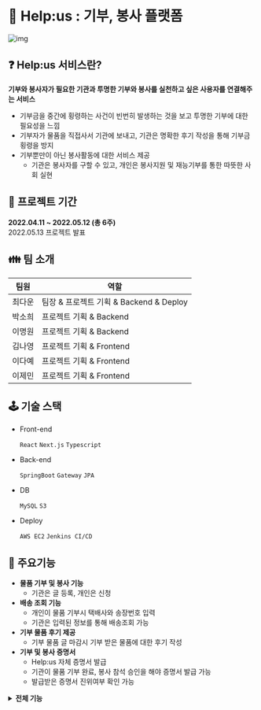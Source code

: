 # :gift_heart: Help:us : 기부, 봉사 플랫폼
![img](https://github.com/sssohee/Help-us/blob/develop/frontend/public/images/logo3.png)

## ❓ Help:us 서비스란?
**기부와 봉사자가 필요한 기관과 투명한 기부와 봉사를 실천하고 싶은 사용자를 연결해주는 서비스**
- 기부금을 중간에 횡령하는 사건이 빈번히 발생하는 것을 보고 투명한 기부에 대한 필요성을 느낌 
- 기부자가 물품을 직접사서 기관에 보내고, 기관은 명확한 후기 작성을 통해 기부금 횡령을 방지
- 기부뿐만이 아닌 봉사활동에 대한 서비스 제공
    - 기관은 봉사자를 구할 수 있고, 개인은 봉사지원 및 재능기부를 통한 따뜻한 사회 실현

## 📅 프로젝트 기간
**2022.04.11 ~ 2022.05.12 (총 6주)** <br/>
2022.05.13 프로젝트 발표

## 👪 팀 소개
| 팀원 | 역할 |
| ---- | ---- |
| 최다운 | 팀장 & 프로젝트 기획 & Backend & Deploy |
| 박소희 | 프로젝트 기획 & Backend |
| 이명원 | 프로젝트 기획 & Backend |
| 김나영 | 프로젝트 기획 & Frontend |
| 이다예 | 프로젝트 기획 & Frontend |
| 이제민 | 프로젝트 기획 & Frontend |

## 🕹 기술 스택
- Front-end
    
    `React` `Next.js` `Typescript` 
    
- Back-end
    
    `SpringBoot` `Gateway` `JPA`
    
- DB
    
    `MySQL` `S3`
    
- Deploy
    
    `AWS EC2` `Jenkins CI/CD`

## 📌 주요기능

- **물품 기부 및 봉사 기능**
    - 기관은 글 등록, 개인은 신청
- **배송 조회 기능**
    - 개인이 물품 기부시 택배사와 송장번호 입력
    - 기관은 입력된 정보를 통해 배송조회 가능
- **기부 물품 후기 제공**
    - 기부 물품 글 마감시 기부 받은 물품에 대한 후기 작성
- **기부 및 봉사 증명서**
    - Help:us 자체 증명서 발급
    - 기관이 물품 기부 완료, 봉사 참석 승인을 해야 증명서 발급 가능
    - 발급받은 증명서 진위여부 확인 가능

<details>
<summary><b> 전체 기능 <b/></summary>
<div markdown="1">       

- 증명서
    - 자신이 한 기부 및 봉사를 바탕으로 한 증명서 발급
    - 증명서 진위여부를 검증할 수 있는 증명서 확인
    - 증명서 진위확인시 사진을 업로드하면 사진에서 번호를 인식해서 자동입력
- 물품 기부
    - 물품 기부 요청 글 작성을 통해 기부자들 모집
    - 유통기한 가이드 제공
    - 기부 진행률 확인 가능
    - 배송 조회 가능 (택배사, 송장번호 입력시)
    - 종료기간 지나면 자동 마감
    - 물품 기부 (개인 회원)
    - 기관에서 도착 확인시 개인회원 물품기부 완료처리
    - 대댓글
- 봉사
    - 봉사 요청 글 작성을 통해 봉사자들 모집 
    - 상세 정보 제공(운영 기관, 사진, 기관 전화번호, 기관 이메일 등)
    - 지도를 통해 봉사장소 파악 가능
    - 봉사 참여 신청 (개인 회원)
    - 봉사 지원율 확인 가능
    - 봉사자 가득차거나 봉사날짜 지나면 자동 마감
    - 기관에서 봉사자 참석여부 처리 (불참석 처리되었을시 개인회원 봉사기록에 기록되지 않음)
    - 대댓글
- 재능기부
    - 재능 기부 글 작성을 통해 기관과 연결하여 재능기부 실천
    - 검색 기능
    - 대댓글
- 관리자 페이지
    - 기관 가입 승인
    - 사업자 등록증 사진으로 자동인식
    - 사업자 등록증 검증 기능
    - 회원 관리 (신고 3번 당했을시 회원 정지)
- 마이페이지
    - 활동한 기부 및 봉사 확인 가능
    - 작성한 재능기부 글 확인 가능 
- 고객센터
    - 문의, 정보수정, 신고, 도움요청
    - 댓글 관리자만 작성가능
- 뉴스
    - 기부 관련 최신 뉴스 제공

</div>
</details>
